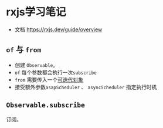 # rxjs学习笔记

* 文档 <https://rxjs.dev/guide/overview>

## `of` 与 `from`

* 创建 `Observable`。
* `of` 每个参数都会执行一次`subscribe`
* `from` 需要传入一个[可迭代对象](https://developer.mozilla.org/zh-CN/docs/Web/JavaScript/Reference/Iteration_protocols#iterable)
* 接受额外参数`asapScheduler` 、 `asyncScheduler`  指定执行时机

## `Observable.subscribe`

订阅。
